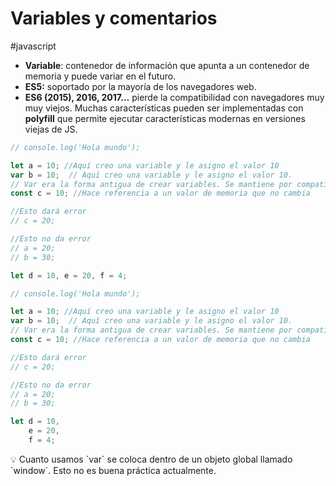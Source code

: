 # Variables y comentarios
#javascript
- **Variable**: contenedor de información que apunta a un contenedor de memoria y puede variar en el futuro.
- **ES5:** soportado por la mayoría de los navegadores web.
- **ES6 (2015), 2016, 2017…** pierde la compatibilidad con navegadores muy muy viejos. Muchas características pueden ser implementadas con **polyfill** que permite ejecutar características modernas en versiones viejas de JS.

```jsx
// console.log('Hola mundo');

let a = 10; //Aquí creo una variable y le asigno el valor 10
var b = 10;  // Aquí creo una variable y le asigno el valor 10. 
// Var era la forma antigua de crear variables. Se mantiene por compatibilidad.
const c = 10; //Hace referencia a un valor de memoria que no cambia

//Esto dará error
// c = 20;

//Esto no da error
// a = 20;
// b = 30;

let d = 10, e = 20, f = 4;
```

```jsx
// console.log('Hola mundo');

let a = 10; //Aquí creo una variable y le asigno el valor 10
var b = 10;  // Aquí creo una variable y le asigno el valor 10. 
// Var era la forma antigua de crear variables. Se mantiene por compatibilidad.
const c = 10; //Hace referencia a un valor de memoria que no cambia

//Esto dará error
// c = 20;

//Esto no da error
// a = 20;
// b = 30;

let d = 10, 
    e = 20, 
    f = 4;
```

<aside>
💡 Cuanto usamos `var` se coloca dentro de un objeto global llamado `window`. Esto no es buena práctica actualmente.

</aside>